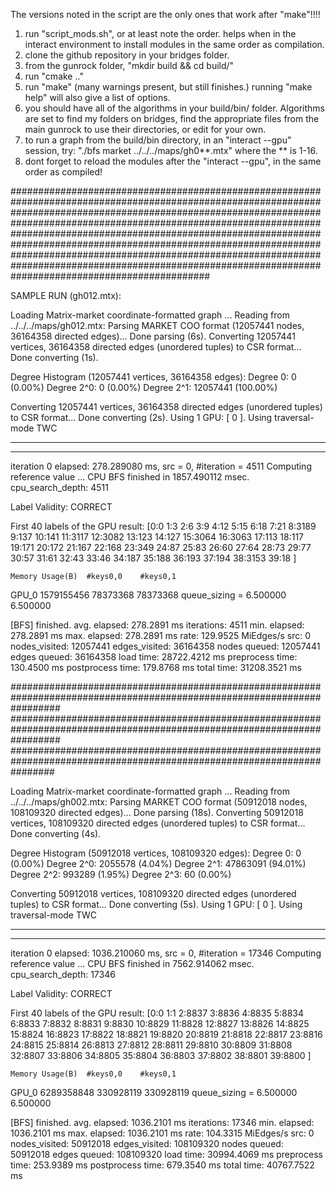 The versions noted in the script are the only ones that work after "make"!!!!

1) run "script_mods.sh", or at least note the order. helps when in the interact environment to install modules in the same order as compilation.
2) clone the github repository in your bridges folder.
3) from the gunrock folder, "mkdir build && cd build/"
4) run "cmake .."
5) run "make" (many warnings present, but still finishes.) running "make help" will also give a list of options.
6) you should have all of the algorithms in your build/bin/ folder. Algorithms are set to find my folders on bridges,
find the appropriate files from the main gunrock to use their directories, or edit for your own.
7) to run a graph from the build/bin directory, in an "interact --gpu" session, try: 	"./bfs market ../../../maps/gh0**.mtx" where the ** is 1-16.
8) dont forget to reload the modules after the "interact --gpu", in the same order as compiled!

####################################################################################################################################################################################################################################################################################################################################################################################################################################################################################################

SAMPLE RUN (gh012.mtx):

Loading Matrix-market coordinate-formatted graph ...
Reading from ../../../maps/gh012.mtx:
  Parsing MARKET COO format (12057441 nodes, 36164358 directed edges)... Done parsing (6s).
  Converting 12057441 vertices, 36164358 directed edges (unordered tuples) to CSR format...
Done converting (1s).

Degree Histogram (12057441 vertices, 36164358 edges):
    Degree   0: 0 (0.00%)
    Degree 2^0: 0 (0.00%)
    Degree 2^1: 12057441 (100.00%)

  Converting 12057441 vertices, 36164358 directed edges (unordered tuples) to CSR format...
Done converting (2s).
Using 1 GPU: [ 0 ].
Using traversal-mode TWC
__________________________
--------------------------
iteration 0 elapsed: 278.289080 ms, src = 0, #iteration = 4511
Computing reference value ...
CPU BFS finished in 1857.490112 msec. cpu_search_depth: 4511

Label Validity: 
CORRECT

First 40 labels of the GPU result:
[0:0 1:3 2:6 3:9 4:12 5:15 6:18 7:21 8:3189 9:137 10:141 11:3117 12:3082 13:123 14:127 15:3064 16:3063 17:113 18:117 19:171 20:172 21:167 22:168 23:349 24:87 25:83 26:60 27:64 28:73 29:77 30:57 31:61 32:43 33:46 34:187 35:188 36:193 37:194 38:3153 39:18 ]

	Memory Usage(B)	 #keys0,0	 #keys0,1
GPU_0	 1579155456	 78373368	 78373368
	 queue_sizing =	 6.500000 	 6.500000

 [BFS] finished.
 avg. elapsed: 278.2891 ms
 iterations: 4511
 min. elapsed: 278.2891 ms
 max. elapsed: 278.2891 ms
 rate: 129.9525 MiEdges/s
 src: 0
 nodes_visited: 12057441
 edges_visited: 36164358
 nodes queued: 12057441
 edges queued: 36164358
 load time: 28722.4212 ms
 preprocess time: 130.4500 ms
 postprocess time: 179.8768 ms
 total time: 31208.3521 ms



#########################################################################################################################
#########################################################################################################################
########################################################################################################################

Loading Matrix-market coordinate-formatted graph ...
Reading from ../../../maps/gh002.mtx:
  Parsing MARKET COO format (50912018 nodes, 108109320 directed edges)... Done parsing (18s).
  Converting 50912018 vertices, 108109320 directed edges (unordered tuples) to CSR format...
Done converting (4s).

Degree Histogram (50912018 vertices, 108109320 edges):
    Degree   0: 0 (0.00%)
    Degree 2^0: 2055578 (4.04%)
    Degree 2^1: 47863091 (94.01%)
    Degree 2^2: 993289 (1.95%)
    Degree 2^3: 60 (0.00%)

  Converting 50912018 vertices, 108109320 directed edges (unordered tuples) to CSR format...
Done converting (5s).
Using 1 GPU: [ 0 ].
Using traversal-mode TWC
__________________________
--------------------------
iteration 0 elapsed: 1036.210060 ms, src = 0, #iteration = 17346
Computing reference value ...
CPU BFS finished in 7562.914062 msec. cpu_search_depth: 17346

Label Validity: 
CORRECT

First 40 labels of the GPU result:
[0:0 1:1 2:8837 3:8836 4:8835 5:8834 6:8833 7:8832 8:8831 9:8830 10:8829 11:8828 12:8827 13:8826 14:8825 15:8824 16:8823 17:8822 18:8821 19:8820 20:8819 21:8818 22:8817 23:8816 24:8815 25:8814 26:8813 27:8812 28:8811 29:8810 30:8809 31:8808 32:8807 33:8806 34:8805 35:8804 36:8803 37:8802 38:8801 39:8800 ]

	Memory Usage(B)	 #keys0,0	 #keys0,1
GPU_0	 6289358848	 330928119	 330928119
	 queue_sizing =	 6.500000 	 6.500000

 [BFS] finished.
 avg. elapsed: 1036.2101 ms
 iterations: 17346
 min. elapsed: 1036.2101 ms
 max. elapsed: 1036.2101 ms
 rate: 104.3315 MiEdges/s
 src: 0
 nodes_visited: 50912018
 edges_visited: 108109320
 nodes queued: 50912018
 edges queued: 108109320
 load time: 30994.4069 ms
 preprocess time: 253.9389 ms
 postprocess time: 679.3540 ms
 total time: 40767.7522 ms


